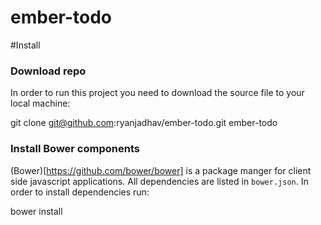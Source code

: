 ember-todo
=========

#Install

### Download repo
In order to run this project you need to download the source file to your local
machine:

  git clone git@github.com:ryanjadhav/ember-todo.git ember-todo

### Install Bower components
(Bower)[https://github.com/bower/bower] is a package manger for client side
javascript applications. All dependencies are listed in `bower.json`. In order
to install dependencies run: 

  bower install

